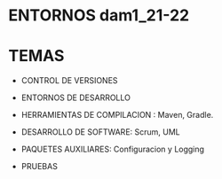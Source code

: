# ENTORNOS dam1_21-22

# TEMAS

- CONTROL DE VERSIONES

- ENTORNOS DE DESARROLLO

- HERRAMIENTAS DE COMPILACION : Maven, Gradle.

- DESARROLLO DE SOFTWARE: Scrum, UML

- PAQUETES AUXILIARES: Configuracion y Logging

- PRUEBAS
 
